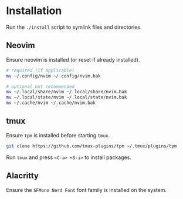 # Installation

Run the `./install` script to symlink files and directories.

## Neovim

Ensure neovim is installed (or reset if already installed).

```sh
# required (if applicable)
mv ~/.config/nvim ~/.config/nvim.bak

# optional but recommended
mv ~/.local/share/nvim ~/.local/share/nvim.bak
mv ~/.local/state/nvim ~/.local/state/nvim.bak
mv ~/.cache/nvim ~/.cache/nvim.bak
```

## tmux

Ensure `tpm` is installed before starting `tmux`.

```sh
git clone https://github.com/tmux-plugins/tpm ~/.tmux/plugins/tpm
```

Run `tmux` and press `<C-a> <S-i>` to install packages.

## Alacritty

Ensure the `SFMono Nerd Font` font family is installed on the system.
